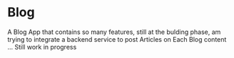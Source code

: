# Blog
A Blog App that contains so many features, still at the bulding phase, am trying to integrate a backend service to post Articles on Each Blog content ... Still work in progress 
